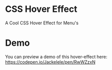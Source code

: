 # CSS Hover Effect
A Cool CSS Hover Effect for Menu's

# Demo
You can preview a demo of this hover-effect here: https://codepen.io/Jackelele/pen/RwWZzxN

